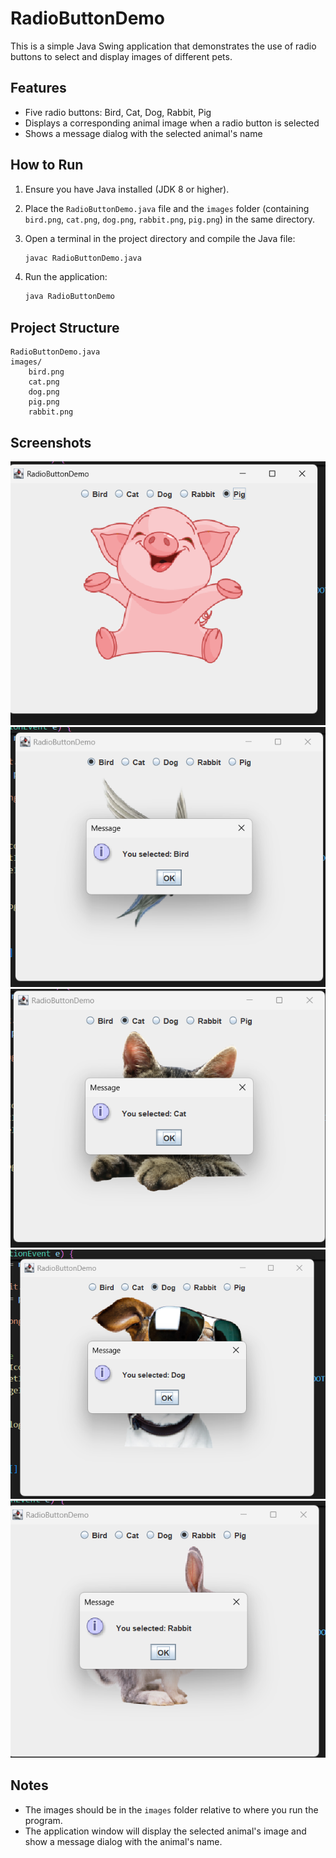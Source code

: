 # RadioButtonDemo

This is a simple Java Swing application that demonstrates the use of radio buttons to select and display images of different pets.

## Features
- Five radio buttons: Bird, Cat, Dog, Rabbit, Pig
- Displays a corresponding animal image when a radio button is selected
- Shows a message dialog with the selected animal's name

## How to Run
1. Ensure you have Java installed (JDK 8 or higher).
2. Place the `RadioButtonDemo.java` file and the `images` folder (containing `bird.png`, `cat.png`, `dog.png`, `rabbit.png`, `pig.png`) in the same directory.
3. Open a terminal in the project directory and compile the Java file:
   
   ```bash
   javac RadioButtonDemo.java
   ```
4. Run the application:
   
   ```bash
   java RadioButtonDemo
   ```

## Project Structure
```
RadioButtonDemo.java
images/
    bird.png
    cat.png
    dog.png
    pig.png
    rabbit.png
```
## Screenshots

![App Screenshot](screenshots/pigpage.png)
![App Screenshot](screenshots/birdpage.png)
![App Screenshot](screenshots/catpage.png)
![App Screenshot](screenshots/dogpage.png)
![App Screenshot](screenshots/rabbitpage.png)

## Notes
- The images should be in the `images` folder relative to where you run the program.
- The application window will display the selected animal's image and show a message dialog with the animal's name.
